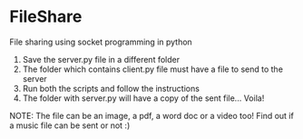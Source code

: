 # FileShare
File sharing using socket programming in python

1) Save the server.py file in a different folder
2) The folder which contains client.py file must have a file to send to the server
3) Run both the scripts and follow the instructions
4) The folder with server.py will have a copy of the sent file... Voila!

NOTE: The file can be an image, a pdf, a word doc or a video too! Find out if a music file can be sent or not :)
